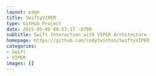 ```yaml
---
layout: page
title: SwiftyVIPER
type: GitHub Project
date: 2015-05-08 08:57:17 -0700
subtitle: Swift Interaction with VIPER Architecture
homepage: https://github.com/codytwinton/SwiftyVIPER
categories:
- Swift
- VIPER
images: []
---
```

